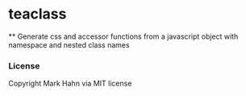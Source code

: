 # teaclass

** Generate css and accessor functions from a javascript object with namespace and nested class names

### License

Copyright Mark Hahn via MIT license

